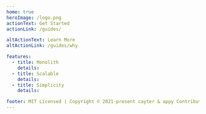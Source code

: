 ```yaml
---
home: true
heroImage: /logo.png
actionText: Get Started
actionLink: /guides/

altActionText: Learn More
altActionLink: /guides/why

features:
  - title: Monolith
    details:
  - title: Scalable
    details:
  - title: Simplicity
    details:

footer: MIT Licensed | Copyright © 2021-present cayter & appy Contributors
---
```

